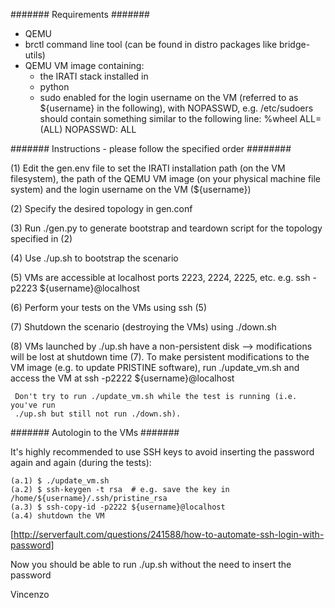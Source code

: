 ####### Requirements #######

- QEMU
- brctl command line tool (can be found in distro packages like
  bridge-utils)
- QEMU VM image containing:
    - the IRATI stack installed in
    - python
    - sudo enabled for the login username on the VM (referred to as
      ${username} in the following), with NOPASSWD, e.g. /etc/sudoers
      should contain something similar to the following line:
            %wheel ALL=(ALL) NOPASSWD: ALL


####### Instructions - please follow the specified order ########

(1) Edit the gen.env file to set the IRATI installation path (on the VM
    filesystem), the path of the QEMU VM image (on your physical machine
    file system) and the login username on the VM (${username})

(2) Specify the desired topology in gen.conf

(3) Run ./gen.py to generate bootstrap and teardown script for the
    topology specified in (2)

(4) Use ./up.sh to bootstrap the scenario

(5) VMs are accessible at localhost ports 2223, 2224, 2225, etc.
	e.g. ssh -p2223 ${username}@localhost

(6) Perform your tests on the VMs using ssh (5)

(7) Shutdown the scenario (destroying the VMs) using ./down.sh

(8) VMs launched by ./up.sh have a non-persistent disk --> modifications
     will be lost at shutdown time (7).
     To make persistent modifications to the VM image (e.g. to update PRISTINE
     software), run ./update_vm.sh and access the VM at
          ssh -p2222 ${username}@localhost

     Don't try to run ./update_vm.sh while the test is running (i.e. you've run
     ./up.sh but still not run ./down.sh).


####### Autologin to the VMs #######

It's highly recommended to use SSH keys to avoid inserting the password again
and again (during the tests):

    (a.1) $ ./update_vm.sh
    (a.2) $ ssh-keygen -t rsa  # e.g. save the key in /home/${username}/.ssh/pristine_rsa
    (a.3) $ ssh-copy-id -p2222 ${username}@localhost
    (a.4) shutdown the VM

[http://serverfault.com/questions/241588/how-to-automate-ssh-login-with-password]

Now you should be able to run ./up.sh without the need to insert the password


Vincenzo
